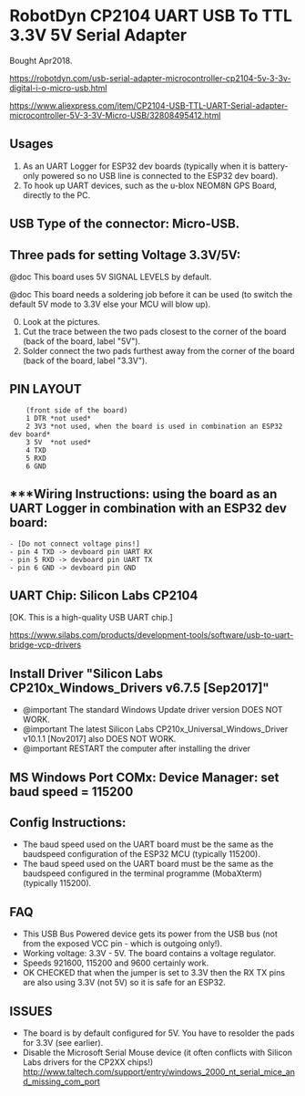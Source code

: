 # RobotDyn CP2104 UART USB To TTL 3.3V 5V Serial Adapter

Bought Apr2018.

https://robotdyn.com/usb-serial-adapter-microcontroller-cp2104-5v-3-3v-digital-i-o-micro-usb.html

https://www.aliexpress.com/item/CP2104-USB-TTL-UART-Serial-adapter-microcontroller-5V-3-3V-Micro-USB/32808495412.html


## Usages
1. As an UART Logger for ESP32 dev boards (typically when it is battery-only powered so no USB line is connected to the ESP32 dev board).
2. To hook up UART devices, such as the u-blox NEOM8N GPS Board, directly to the PC.

## USB Type of the connector: Micro-USB.

## Three pads for setting Voltage 3.3V/5V:
@doc This board uses 5V SIGNAL LEVELS by default.

@doc This board needs a soldering job before it can be used (to switch the default 5V mode to 3.3V else your MCU will blow up).

0. Look at the pictures.
1. Cut the trace between the two pads closest to the corner of the board (back of the board, label "5V").
2. Solder connect the two pads furthest away from the corner of the board (back of the board, label "3.3V").
    
## PIN LAYOUT
```
    (front side of the board)
    1 DTR *not used*
    2 3V3 *not used, when the board is used in combination an ESP32 dev board*
    3 5V  *not used*
    4 TXD
    5 RXD
    6 GND
```

## ***Wiring Instructions: using the board as an UART Logger in combination with an ESP32 dev board:
```
- [Do not connect voltage pins!]
- pin 4 TXD -> devboard pin UART RX
- pin 5 RXD -> devboard pin UART TX
- pin 6 GND -> devboard pin GND
```

## UART Chip: Silicon Labs CP2104
[OK. This is a high-quality USB UART chip.]

https://www.silabs.com/products/development-tools/software/usb-to-uart-bridge-vcp-drivers

## Install Driver "Silicon Labs CP210x_Windows_Drivers v6.7.5 [Sep2017]"
- @important The standard Windows Update driver version DOES NOT WORK.
- @important The latest Silicon Labs CP210x_Universal_Windows_Driver v10.1.1 [Nov2017] also DOES NOT WORK.
- @important RESTART the computer after installing the driver

## MS Windows Port COMx: Device Manager: set baud speed = 115200
	
## Config Instructions:
- The baud speed used on the UART board must be the same as the baudspeed configuration of the ESP32 MCU (typically 115200).
- The baud speed used on the UART board must be the same as the baudspeed configured in the terminal programme (MobaXterm) (typically 115200).

## FAQ
- This USB Bus Powered device gets its power from the USB bus (not from the exposed VCC pin - which is outgoing only!).
- Working voltage: 3.3V - 5V. The board contains a voltage regulator.
- Speeds 921600, 115200 and 9600 certainly work.
- OK CHECKED that when the jumper is set to 3.3V then the RX TX pins are also using 3.3V (not 5V) so it is safe for an ESP32.

## ISSUES
- The board is by default configured for 5V. You have to resolder the pads for 3.3V (see earlier).
- Disable the Microsoft Serial Mouse device (it often conflicts with Silicon Labs drivers for the CP2XX chips!)  \
	    http://www.taltech.com/support/entry/windows_2000_nt_serial_mice_and_missing_com_port
